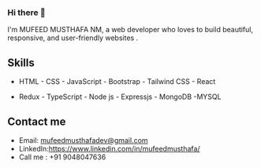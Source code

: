 ### Hi there 👋

I'm MUFEED MUSTHAFA NM, a web developer who loves to build beautiful, responsive, and user-friendly websites .  

## Skills

- HTML   - CSS    - JavaScript   - Bootstrap  - Tailwind CSS  - React

- Redux    - TypeScript      - Node js    - Expressjs     - MongoDB -MYSQL


## Contact me

- Email: mufeedmusthafadev@gmail.com
- LinkedIn:https://www.linkedin.com/in/mufeedmusthafa/
- Call me  : +91 9048047636
 
